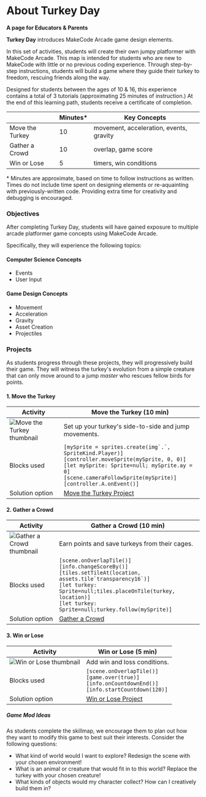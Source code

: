 # About Turkey Day

**A page for Educators & Parents**

**Turkey Day** introduces MakeCode Arcade game design elements.

In this set of activities, students will create their own jumpy platformer with 
MakeCode Arcade.  This map is intended for students who are new to MakeCode with little or no previous coding experience.
Through step-by-step instructions, students will 
build a game where they guide their turkey to freedom, rescuing friends along the way.

Designed for students between the ages of 10 & 16, this experience contains a total of 3 tutorials (approximating 25 minutes of instruction.)
At the end of this learning path, students receive a certificate of completion.

|                 | Minutes* | Key Concepts |
| --------------- | -------- | ------------ |
| Move the Turkey | 10 | movement, acceleration, events, gravity |
| Gather a Crowd | 10 | overlap, game score |
| Win or Lose | 5 | timers, win conditions |

\* Minutes are approximate, based on time to follow instructions as written. Times do not include time spent on designing elements or re-aquainting with previously-written code. Providing extra time for creativity and debugging is encouraged.

### Objectives 

After completing Turkey Day, students will have gained exposure to multiple arcade platformer game concepts using MakeCode Arcade.

Specifically, they will experience the following topics:

#### Computer Science Concepts

- Events
- User Input

#### Game Design Concepts

- Movement
- Acceleration
- Gravity
- Asset Creation
- Projectiles

### Projects

As students progress through these projects, they will progressively build their game. They will witness the turkey's evolution from a simple creature that can only move around 
to a jump _master_ who rescues fellow birds for points.

#### 1. Move the Turkey

| Activity | Move the Turkey (10 min) |
|---|---|
| ![Move the Turkey thumbnail](/static/skillmap/turkey/turkey1.gif) | Set up your turkey's side-to-side and jump movements. |
| Blocks used | ``[mySprite = sprites.create(img`.`, SpriteKind.Player)]``<br/>``[controller.moveSprite(mySprite, 0, 0)]``<br/>``[let mySprite: Sprite=null; mySprite.ay = 0]``<br/>``[scene.cameraFollowSprite(mySprite)]``<br/>``[controller.A.onEvent()]`` |
| Solution option | [Move the Turkey Project](https://makecode.com/_awyEh4E58XEK) |

#### 2. Gather a Crowd

| Activity | Gather a Crowd (10 min) |
|---|---|
| ![Gather a Crowd thumbnail](/static/skillmap/turkey/turkey2.gif) | Earn points and save turkeys from their cages. |
| Blocks used | ``[scene.onOverlapTile()]``<br/>``[info.changeScoreBy()]`` <br/>``[tiles.setTileAt(location, assets.tile`transparency16`)]`` <br/>``[let turkey: Sprite=null;tiles.placeOnTile(turkey, location)]``  <br/>``[let turkey: Sprite=null;turkey.follow(mySprite)]``|
| Solution option | [Gather a Crowd](https://makecode.com/_eH5FKDRqV9Dd) |

#### 3. Win or Lose

| Activity | Win or Lose (5 min) |
|---|---|
| ![Win or Lose thumbnail](/static/skillmap/turkey/turkey3.gif) | Add win and loss conditions. |
| Blocks used | ``[scene.onOverlapTile()]``<br/>``[game.over(true)]``<br/>``[info.onCountdownEnd()]`` <br/>``[info.startCountdown(120)]`` |
| Solution option | [Win or Lose Project](https://makecode.com/_3a81pJ6t1dHX) |



##### Game Mod Ideas

As students complete the skillmap, we encourage them to plan out how they want to modify 
this game to best suit their interests. Consider the following questions: 

- What kind of world would I want to explore? Redesign the scene with your chosen environment!
- What is an animal or creature that would fit in to this world? Replace the turkey with your chosen creature!
- What kinds of objects would my character collect? How can I creatively build them in?